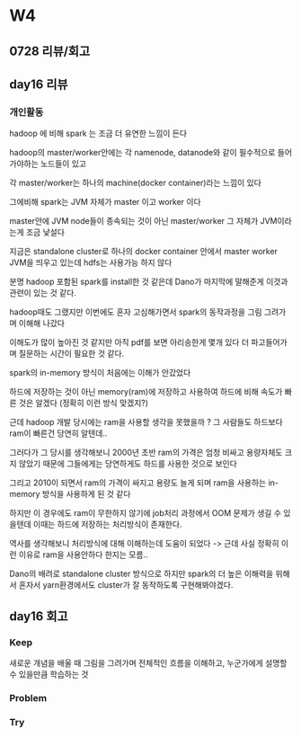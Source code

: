 # W4

## 0728 리뷰/회고

## day16 리뷰

### 개인활동
hadoop 에 비해 spark 는 조금 더 유연한 느낌이 든다

hadoop의 master/worker안에는 각 namenode, datanode와 같이 필수적으로 들어가야하는 노드들이 있고

각 master/worker는 하나의 machine(docker container)라는 느낌이 있다

그에비해 spark는 JVM 자체가 master 이고 worker 이다

master안에 JVM node들이 종속되는 것이 아닌 master/worker 그 자체가 JVM이라는게 조금 낯설다

지금은 standalone cluster로 하나의 docker container 안에서 master worker JVM을 띄우고 있는데 hdfs는 사용가능 하지 않다

분명 hadoop 포함된 spark를 install한 것 같은데 Dano가 마지막에 말해준게 이것과 관련이 있는 것 같다.

hadoop때도 그랬지만 이번에도 혼자 고심해가면서 spark의 동작과정을 그림 그려가며 이해해 나갔다

이해도가 많이 높아진 것 같지만 아직 pdf를 보면 아리송한게 몇개 있다 더 파고들어가며 질문하는 시간이 필요한 것 같다.

spark의 in-memory 방식이 처음에는 이해가 안갔었다

하드에 저장하는 것이 아닌 memory(ram)에 저장하고 사용하여 하드에 비해 속도가 빠른 것은 알겠다 (정확히 이런 방식 맞겠지?)

근데 hadoop 개발 당시에는 ram을 사용할 생각을 못했을까 ? 그 사람들도 하드보다 ram이 빠른건 당연히 알텐데..

그러다가 그 당시를 생각해보니 2000년 초반 ram의 가격은 엄청 비싸고 용량자체도 크지 않았기 때문에 그들에게는 당연하게도 하드를 사용한 것으로 보인다

그리고 2010이 되면서 ram의 가격이 싸지고 용량도 늘게 되며 ram을 사용하는 in-memory 방식을 사용하게 된 것 같다

하지만 이 경우에도 ram이 무한하지 않기에 job처리 과정에서 OOM 문제가 생길 수 있을텐데 이때는 하드에 저장하는 처리방식이 존재한다.

역사를 생각해보니 처리방식에 대해 이해하는데 도움이 되었다 -> 근데 사실 정확히 이런 이유로 ram을 사용안하다 한지는 모름..

Dano의 배려로 standalone cluster 방식으로 하지만 spark의 더 높은 이해력을 위해서 혼자서 yarn환경에서도 cluster가 잘 동작하도록 구현해봐야겠다.
## day16 회고

### Keep
새로운 개념을 배울 때 그림을 그려가며 전체적인 흐름을 이해하고, 누군가에게 설명할 수 있을만큼 학습하는 것

### Problem

### Try
